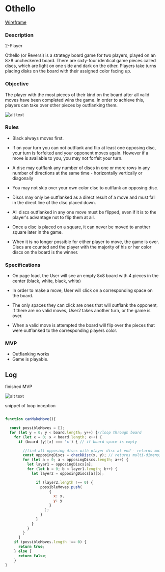 # Othello

[Wireframe](https://imgur.com/a/wGR3cnV)

### Description

2-Player

Othello (or Reversi) is a strategy board game for two players, played on an 8×8 uncheckered board. There are sixty-four identical game pieces called discs, which are light on one side and dark on the other. Players take turns placing disks on the board with their assigned color facing up.

### Objective

The player with the most pieces of their kind on the board after all valid moves have been completed wins the game. In order to achieve this, players can take over other pieces by outflanking them.

![alt text](https://d2vlcm61l7u1fs.cloudfront.net/media%2Fa10%2Fa1031ab9-ee04-496a-ad60-908501728fc7%2FphpA6e6bg.png "Outflanking")


### Rules

  * Black always moves first.

  * If on your turn you can not outflank and flip at least one opposing disc, your turn is forfeited and your opponent moves again. However if a move is available to you, you may not forfeit your turn.

  * A disc may outflank any number of discs in one or more rows in any number of directions at the same time - horizontally vertically or diagonally

  * You may not skip over your own color disc to outflank an opposing disc.

  * Discs may only be outflanked as a direct result of a move and must fall in the direct line of the disc placed down.

  * All discs outflanked in any one move must be flipped, even if it is to the player's advantage not to flip them at all.

  * Once a disc is placed on a square, it can never be moved to another square later in the game.

  * When it is no longer possible for either player to move, the game is over. Discs are counted and the player with the majority of his or her color discs on the board is the winner.


### Specifications

  * On page load, the User will see an empty 8x8 board with 4 pieces in the center (black, white, black, white)

  * In order to make a move, User will click on a corresponding space on the board.

  * The only spaces they can click are ones that will outflank the opponent, If there are no valid moves, User2 takes another turn, or the game is over.

  * When a valid move is attempted
  the board will flip over the pieces that were outflanked to the corresponding players color.


### MVP

* Outflanking works
* Game is playable.

## Log

finished MVP

![alt text](./images/Othello.png)

snippet of loop inception

```javascript

function canMakeMove(){

  const possibleMoves = [];
  for (let y = 0; y < board.length; y++) {//loop through board
    for (let x = 0; x < board.length; x++) {
      if (board [y][x] === 'x') { // if board space is empty

        //find all opposing discs with player disc at end - returns multi
        const opposingDiscs = checkDisc(x, y); // returns multi-dimensional array
        for (let a = 0; a < opposingDiscs.length; a++) {
          let layer1 = opposingDiscs[a];
          for (let b = 0; b < layer1.length; b++) {
            let layer2 = opposingDiscs[a][b];

              if (layer2.length !== 0) {
                possibleMoves.push(
                    {
                      x: x,
                      y: y
                    }
                  );
                }
              }
            }
          }
        }
      }
    if (possibleMoves.length !== 0) {
      return true;
    } else {
      return false;
    }
}

```

